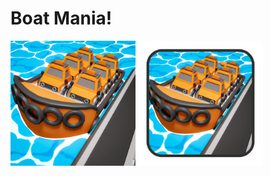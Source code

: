 # Boat Mania!

<p float="left">
	<img src="Assets/_Main/Art/Textures/Icon/Boat_Mania!_icon.png" width="200">
	<img src="Assets/_Main/Art/Textures/Icon/Boat_Mania!_Loadingicon.png" width="200">
</p>
